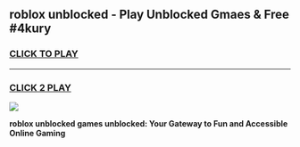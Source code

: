 
## roblox unblocked - Play Unblocked Gmaes & Free #4kury
<h3>
<a href="https://news.freeplayer.one?title=roblox_unblocked&ref=26F">CLICK TO PLAY</a></h3>
<hr>

<h3>
<a href="https://news.freeplayer.one?title=roblox_unblocked&ref=26F">CLICK 2 PLAY</a>
  
</h3>

<a href="https://news.freeplayer.one?title=roblox_unblocked&ref=26F/"><img src="https://clearcache.store/games.png"></a>


**roblox unblocked games unblocked: Your Gateway to Fun and Accessible Online Gaming**

